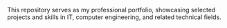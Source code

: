 This repository serves as my professional portfolio, showcasing selected projects and skills in IT, computer engineering, and related technical fields.
